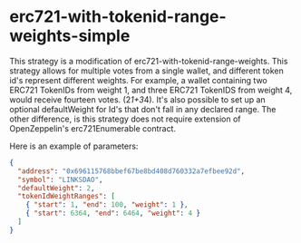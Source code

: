 # erc721-with-tokenid-range-weights-simple

This strategy is a modification of erc721-with-tokenid-range-weights. This strategy allows for multiple votes from a single wallet, and different token id's represent different weights. For example, a wallet containing two ERC721 TokenIDs from weight 1, and three ERC721 TokenIDS from weight 4, would receive fourteen votes. (2*1+3*4). It's also possible to set up an optional defaultWeight for Id's that don't fall in any declared range. The other difference, is this strategy does not require extension of OpenZeppelin's erc721Enumerable contract.

Here is an example of parameters:

```json
{
  "address": "0x696115768bbef67be8bd408d760332a7efbee92d",
  "symbol": "LINKSDAO",
  "defaultWeight": 2,
  "tokenIdWeightRanges": [
    { "start": 1, "end": 100, "weight": 1 },
    { "start": 6364, "end": 6464, "weight": 4 }
  ]
}
```

